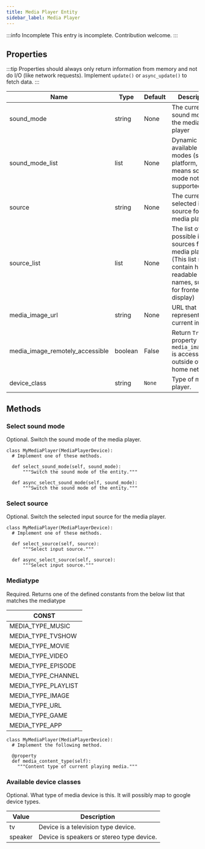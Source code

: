 ```yaml
---
title: Media Player Entity
sidebar_label: Media Player
---
```


:::info Incomplete
This entry is incomplete. Contribution welcome.
:::

## Properties

:::tip
Properties should always only return information from memory and not do I/O (like network requests). Implement `update()` or `async_update()` to fetch data.
:::

| Name | Type | Default | Description
| ---- | ---- | ------- | -----------
| sound_mode | string | None | The current sound mode of the media player
| sound_mode_list | list | None | Dynamic list of available sound modes (set by platform, empty means sound mode not supported)
| source | string | None | The currently selected input source for the media player.
| source_list | list | None | The list of possible input sources for the media player. (This list should contain human readable names, suitible for frontend display)
| media_image_url | string | None | URL that represents the current image.
| media_image_remotely_accessible | boolean | False | Return `True` if property `media_image_url` is accessible outside of the home network.
| device_class | string | `None` | Type of media player.

## Methods
### Select sound mode
Optional. Switch the sound mode of the media player.

    class MyMediaPlayer(MediaPlayerDevice):
      # Implement one of these methods.

      def select_sound_mode(self, sound_mode):
          """Switch the sound mode of the entity."""

      def async_select_sound_mode(self, sound_mode):
          """Switch the sound mode of the entity."""

### Select source
Optional. Switch the selected input source for the media player.

    class MyMediaPlayer(MediaPlayerDevice):
      # Implement one of these methods.

      def select_source(self, source):
          """Select input source."""

      def async_select_source(self, source):
          """Select input source."""

### Mediatype
Required. Returns one of the defined constants from the below list that matches the mediatype

| CONST |
|-------|
|MEDIA_TYPE_MUSIC|
|MEDIA_TYPE_TVSHOW|
|MEDIA_TYPE_MOVIE|
|MEDIA_TYPE_VIDEO|
|MEDIA_TYPE_EPISODE|
|MEDIA_TYPE_CHANNEL|
|MEDIA_TYPE_PLAYLIST|
|MEDIA_TYPE_IMAGE|
|MEDIA_TYPE_URL|
|MEDIA_TYPE_GAME|
|MEDIA_TYPE_APP|

    class MyMediaPlayer(MediaPlayerDevice):
      # Implement the following method.

      @property
      def media_content_type(self):
        """Content type of current playing media."""

### Available device classes
Optional. What type of media device is this. It will possibly map to google device types.

| Value | Description
| ----- | -----------
| tv | Device is a television type device.
| speaker | Device is speakers or stereo type device.

